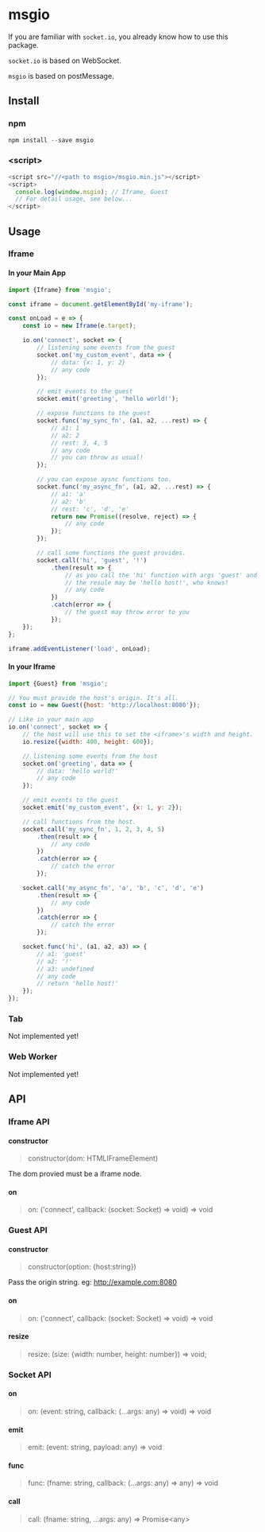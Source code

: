 # msgio

If you are familiar with `socket.io`, you already know how to use this package.

`socket.io` is based on WebSocket.

`msgio` is based on postMessage.


## Install

### npm

```js
npm install --save msgio
```

### &lt;script&gt;

```js
<script src="//<path to msgio>/msgio.min.js"></script>
<script>
  console.log(window.msgio); // Iframe, Guest
  // For detail usage, see below...
</script>
```

## Usage

### Iframe

#### In your Main App
```js
import {Iframe} from 'msgio';

const iframe = document.getElementById('my-iframe');

const onLoad = e => {
    const io = new Iframe(e.target);

    io.on('connect', socket => {
        // listening some events from the guest
        socket.on('my_custom_event', data => {
            // data: {x: 1, y: 2}
            // any code
        });

        // emit events to the guest
        socket.emit('greeting', 'hello world!');

        // expose functions to the guest
        socket.func('my_sync_fn', (a1, a2, ...rest) => {
            // a1: 1
            // a2: 2
            // rest: 3, 4, 5
            // any code
            // you can throw as usual!
        });

        // you can expose aysnc functions too.
        socket.func('my_async_fn', (a1, a2, ...rest) => {
            // a1: 'a'
            // a2: 'b'
            // rest: 'c', 'd', 'e'
            return new Promise((resolve, reject) => {
                // any code
            });
        });

        // call some functions the guest provides.
        socket.call('hi', 'guest', '!')
            .then(result => {
                // as you call the 'hi' function with args 'guest' and '!'
                // the resule may be 'hello host!', who knows!
                // any code
            })
            .catch(error => {
                // the guest may throw error to you
            });
    });
};

iframe.addEventListener('load', onLoad);
```

#### In your Iframe
```js
import {Guest} from 'msgio';

// You must provide the host's origin. It's all.
const io = new Guest({host: 'http://localhost:8080'});

// Like in your main app
io.on('connect', socket => {
    // the host will use this to set the <iframe>'s width and height.
    io.resize({width: 400, height: 600});

    // listening some events from the host
    socket.on('greeting', data => {
        // data: 'hello world!'
        // any code
    });

    // emit events to the guest
    socket.emit('my_custom_event', {x: 1, y: 2});

    // call functions from the host.
    socket.call('my_sync_fn', 1, 2, 3, 4, 5)
        .then(result => {
            // any code
        })
        .catch(error => {
            // catch the error
        });

    socket.call('my_async_fn', 'a', 'b', 'c', 'd', 'e')
        .then(result => {
            // any code
        })
        .catch(error => {
            // catch the error
        });

    socket.func('hi', (a1, a2, a3) => {
        // a1: 'guest'
        // a2: '!'
        // a3: undefined
        // any code
        // return 'hello host!'
    });
});
```

### Tab
Not implemented yet!

### Web Worker
Not implemented yet!

## API

### Iframe API

#### constructor

> constructor(dom: HTMLIFrameElement)

The dom provied must be a iframe node.

#### on

> on: ('connect', callback: (socket: Socket) => void) => void

### Guest API

#### constructor

> constructor(option: {host:string})

Pass the origin string. eg: http://example.com:8080

#### on

> on: ('connect', callback: (socket: Socket) => void) => void

#### resize

> resize: (size: {width: number, height: number}) => void;

### Socket API

#### on

> on: (event: string, callback: (...args: any) => void) => void

#### emit

> emit: (event: string, payload: any) => void

#### func

> func: (fname: string, callback: (...args: any) => any) => void

#### call

> call: (fname: string, ...args: any) => Promise&lt;any&gt;
